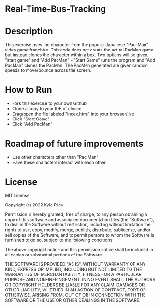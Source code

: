 # Real-Time-Bus-Tracking
# Description
This exercise uses the character from the popular Japanese "Pac-Man" video game franchise. This code does not create the actual PacMan game but instead clones the character within a box. Two options will be given, "start game" and "Add PacMan" - "Start Game" runs the program and "Add PacMan" clones the PacMan. The PacMen generated are given random speeds to move/bounce across the screen.
# How to Run
- Fork this exercise to your own Github
- Clone a copy to your IDE of choice
- Drag/open the file labeled "index.html" into your browser/live
- Click "Start Game"
- Click "Add PacMan"

# Roadmap of future improvements
- Use other characters other than "Pac Man"
- Have these characters interact with each other

# License
MIT License

Copyright (c) 2022 Kyle Riley

Permission is hereby granted, free of charge, to any person obtaining a copy of this software and associated documentation files (the "Software"), to deal in the Software without restriction, including without limitation the rights to use, copy, modify, merge, publish, distribute, sublicense, and/or sell copies of the Software, and to permit persons to whom the Software is furnished to do so, subject to the following conditions:

The above copyright notice and this permission notice shall be included in all copies or substantial portions of the Software.

THE SOFTWARE IS PROVIDED "AS IS", WITHOUT WARRANTY OF ANY KIND, EXPRESS OR IMPLIED, INCLUDING BUT NOT LIMITED TO THE WARRANTIES OF MERCHANTABILITY, FITNESS FOR A PARTICULAR PURPOSE AND NON-INFRINGEMENT. IN NO EVENT SHALL THE AUTHORS OR COPYRIGHT HOLDERS BE LIABLE FOR ANY CLAIM, DAMAGES OR OTHER LIABILITY, WHETHER IN AN ACTION OF CONTRACT, TORT OR OTHERWISE, ARISING FROM, OUT OF OR IN CONNECTION WITH THE SOFTWARE OR THE USE OR OTHER DEALINGS IN THE SOFTWARE.
